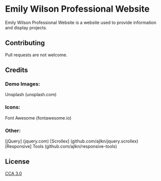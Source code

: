 # Emily Wilson Professional Website
Emily Wilson Professional Website is a website used to provide information and display projects.


## Contributing

Pull requests are not welcome.


## Credits

### Demo Images:
Unsplash (unsplash.com)
### Icons:
Font Awesome (fontawesome.io)
### Other:
[jQuery] (jquery.com)
[Scrollex] (github.com/ajlkn/jquery.scrollex)
[Responsive] Tools (github.com/ajlkn/responsive-tools)


## License

[CCA 3.0](https://html5up.net/license)